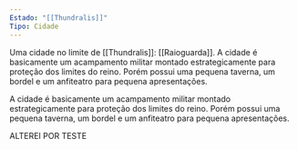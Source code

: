 ```yaml
---
Estado: "[[Thundralis]]"
Tipo: Cidade
---
```

Uma cidade no limite de [[Thundralis]]: [[Raioguarda]]. A cidade é basicamente um acampamento militar montado estrategicamente para proteção dos limites do reino. Porém possui uma pequena taverna, um bordel e um anfiteatro para pequena apresentações.

A cidade é basicamente um acampamento militar montado estrategicamente para proteção dos limites do reino. Porém possui uma pequena taverna, um bordel e um anfiteatro para pequena apresentações.

ALTEREI POR TESTE